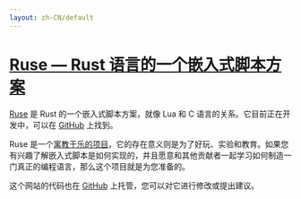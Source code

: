 ```yaml
---
layout: zh-CN/default
---
```


<h1><a href="{{ site.baseurl }}/">Ruse &mdash; Rust 语言的一个嵌入式脚本方案</a></h1>

[Ruse][ruse-lang] 是 Rust 的一个嵌入式脚本方案，就像 Lua 和 C 语言的关系。它目前正在开发中，可以在 [GitHub][ruse] 上找到。

Ruse 是一个[寓教于乐的项目][stress-free]，它的存在意义则是为了好玩、实验和教育。如果您有兴趣了解嵌入式脚本是如何实现的，并且愿意和其他贡献者一起学习如何制造一门真正的编程语言，那么这个项目就是为您准备的。



这个网站的代码也在 [GitHub][website] 上托管，您可以对它进行修改或提出建议。

[ruse-lang]: https://github.com/ruse-lang/
[ruse]: https://github.com/ruse-lang/ruse
[stress-free]: https://github.com/ruse-lang/stress-free-manifesto
[langs-in-rust]: https://github.com/ruse-lang/langs-in-rust
[website]: https://github.com/ruse-lang/ruse-lang.github.io

